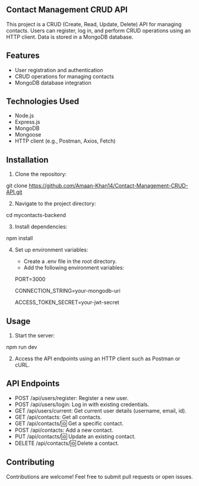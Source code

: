 ## Contact Management CRUD API

This project is a CRUD (Create, Read, Update, Delete) API for managing contacts. Users can register, log in, and perform CRUD operations using an HTTP client. Data is stored in a MongoDB database.

## Features

- User registration and authentication
- CRUD operations for managing contacts
- MongoDB database integration

## Technologies Used

- Node.js
- Express.js
- MongoDB
- Mongoose
- HTTP client (e.g., Postman, Axios, Fetch)

## Installation

1. Clone the repository:


git clone https://github.com/Amaan-Khan14/Contact-Management-CRUD-API.git


2. Navigate to the project directory:


cd mycontacts-backend


3. Install dependencies:


npm install


4. Set up environment variables:

   - Create a .env file in the root directory.
   - Add the following environment variables:

   PORT=3000
   
	 CONNECTION_STRING=your-mongodb-uri

   ACCESS_TOKEN_SECRET=your-jwt-secret
   

## Usage

1. Start the server:


npm run dev


2. Access the API endpoints using an HTTP client such as Postman or cURL.

## API Endpoints

- POST /api/users/register: Register a new user.
- POST /api/users/login: Log in with existing credentials.
- GET /api/users/current: Get current user details (username, email, id).
- GET /api/contacts: Get all contacts.
- GET /api/contacts/:id: Get a specific contact.
- POST /api/contacts: Add a new contact.
- PUT /api/contacts/:id: Update an existing contact.
- DELETE /api/contacts/:id: Delete a contact.

## Contributing

Contributions are welcome! Feel free to submit pull requests or open issues.
